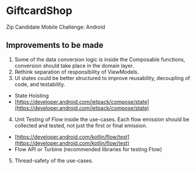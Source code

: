 # GiftcardShop
Zip Candidate Mobile Challenge: Android

## Improvements to be made
1. Some of the data conversion logic is inside the Composable functions, conversion should take place in the domain layer. 
2. Rethink separation of responsibility of ViewModels.
3. UI states could be better structured to improve reusability, decoupling of code, and testability.
- State Hoisting 
- [https://developer.android.com/jetpack/compose/state](https://developer.android.com/jetpack/compose/state)
4. Unit Testing of Flow inside the use-cases. Each flow emission should be collected and tested, not just the first or final emission.
- [https://developer.android.com/kotlin/flow/test](https://developer.android.com/kotlin/flow/test)
- Flow API or Turbine (recommended libraries for testing Flow)
5. Thread-safety of the use-cases.
